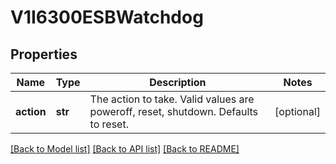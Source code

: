 # V1I6300ESBWatchdog

## Properties
Name | Type | Description | Notes
------------ | ------------- | ------------- | -------------
**action** | **str** | The action to take. Valid values are poweroff, reset, shutdown. Defaults to reset. | [optional] 

[[Back to Model list]](../README.md#documentation-for-models) [[Back to API list]](../README.md#documentation-for-api-endpoints) [[Back to README]](../README.md)


